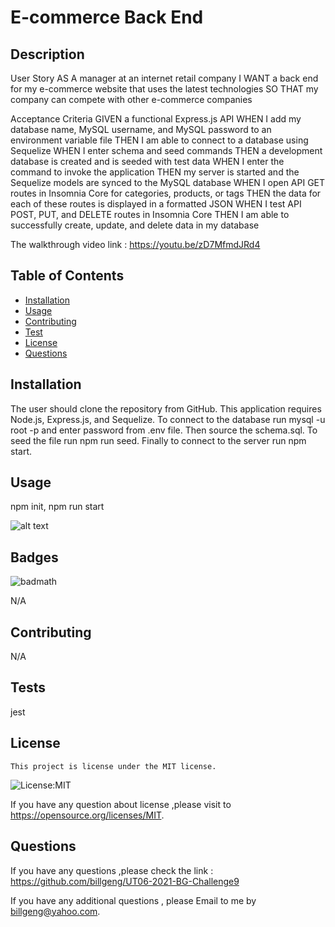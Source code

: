 # E-commerce Back End

## Description

User Story
AS A manager at an internet retail company
I WANT a back end for my e-commerce website that uses the latest technologies
SO THAT my company can compete with other e-commerce companies

Acceptance Criteria
GIVEN a functional Express.js API
WHEN I add my database name, MySQL username, and MySQL password to an environment variable file
THEN I am able to connect to a database using Sequelize
WHEN I enter schema and seed commands
THEN a development database is created and is seeded with test data
WHEN I enter the command to invoke the application
THEN my server is started and the Sequelize models are synced to the MySQL database
WHEN I open API GET routes in Insomnia Core for categories, products, or tags
THEN the data for each of these routes is displayed in a formatted JSON
WHEN I test API POST, PUT, and DELETE routes in Insomnia Core
THEN I am able to successfully create, update, and delete data in my database

The walkthrough video link : https://youtu.be/zD7MfmdJRd4

## Table of Contents

- [Installation](#installation)
- [Usage](#usage)
- [Contributing](#contributing)
- [Test](#tests)
- [License](#license)
- [Questions](#questions)

## Installation

The user should clone the repository from GitHub.
This application requires Node.js, Express.js, and Sequelize.
To connect to the database run mysql -u root -p and enter password from .env file.
Then source the schema.sql. To seed the file run npm run seed.
Finally to connect to the server run npm start.

## Usage

npm init, npm run start

![alt text](./assets/images/Screenshot-proreadme.png)

## Badges

![badmath](https://img.shields.io/github/languages/top/nielsenjared/badmath)

N/A

## Contributing

N/A

## Tests

jest

## License

    This project is license under the MIT license.

![License:MIT](https://img.shields.io/badge/License-MIT-brightgreen)

If you have any question about license ,please visit to https://opensource.org/licenses/MIT.

## Questions

If you have any questions ,please check the link : https://github.com/billgeng/UT06-2021-BG-Challenge9

If you have any additional questions , please Email to me by billgeng@yahoo.com.

